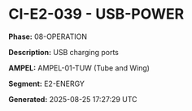 # CI-E2-039 - USB-POWER

**Phase:** 08-OPERATION

**Description:** USB charging ports

**AMPEL:** AMPEL-01-TUW (Tube and Wing)

**Segment:** E2-ENERGY

**Generated:** 2025-08-25 17:27:29 UTC
